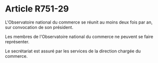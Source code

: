 # Article R751-29

L'Observatoire national du commerce se réunit au moins deux fois par an, sur convocation de son président.

Les membres de l'Observatoire national du commerce ne peuvent se faire représenter.

Le secrétariat est assuré par les services de la direction chargée du commerce.
